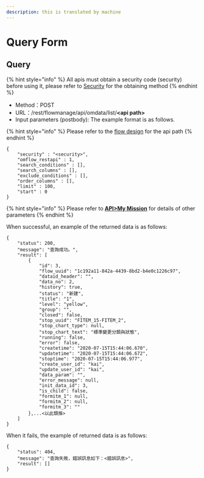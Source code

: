 ```yaml
---
description: this is translated by machine
---
```


# Query Form

## Query

{% hint style="info" %}
All apis must obtain a security code (security) before using it, please refer to [Security](an-quan-ma.md) for the obtaining method
{% endhint %}

* Method：POST
* URL：/rest/flowmanage/api/omdata/list/**\<api path>**
* Input parameters (postbody): The example format is as follows.

{% hint style="info" %}
Please refer to the [flow design](../5/6.md#xin-jian-bian-ji-liu-cheng-ye-mian-can-shu-she-ding) for the api path
{% endhint %}

```
{
    "security" : "<security>",
    "omflow_restapi" : 1,
    "search_conditions" : [],
    "search_columns" : [],
    "exclude_conditions" : [],
    "order_columns" : [],
    "limit" : 100,
    "start" : 0
}
```

{% hint style="info" %}
Please refer to [**API>My Mission**](../5/2.md) for details of other parameters
{% endhint %}

When successful, an example of the returned data is as follows:

```
{
    "status": 200,
    "message": "查詢成功。",
    "result": [
        {
            "id": 3,
            "flow_uuid": "1c192a11-842a-4439-8bd2-b4e0c1226c97",
            "dataid_header": "",
            "data_no": 2,
            "history": true,
            "status": "新建",
            "title": "1",
            "level": "yellow",
            "group": "",
            "closed": false,
            "stop_uuid": "FITEM_15-FITEM_2",
            "stop_chart_type": null,
            "stop_chart_text": "標準變更分類與狀態",
            "running": false,
            "error": false,
            "createtime": "2020-07-15T15:44:06.670",
            "updatetime": "2020-07-15T15:44:06.672",
            "stoptime": "2020-07-15T15:44:06.977",
            "create_user_id": "kai",
            "update_user_id": "kai",
            "data_param": "",
            "error_message": null,
            "init_data_id": 3,
            "is_child": false,
            "formitm_1": null,
            "formitm_2": null,
            "formitm_3": ""
        },...<以此類推>
    ]
}
```

When it fails, the example of returned data is as follows:

```
{
    "status": 404,
    "message": "查詢失敗，錯誤訊息如下：<錯誤訊息>",
    "result": []
}
```

